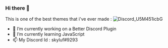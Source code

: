 ### Hi there 👋

This is one of the best themes that i've ever made : 
![Discord_U5M451icbG](https://user-images.githubusercontent.com/96982940/149345739-0bff9df0-8619-4ff5-8ede-65871e563a73.png)

- 🔭 I’m currently working on a Better Discord Plugin
- 🌱 I’m currently learning JavaScript
- 📫 My Discord Id : skyluf#9293
